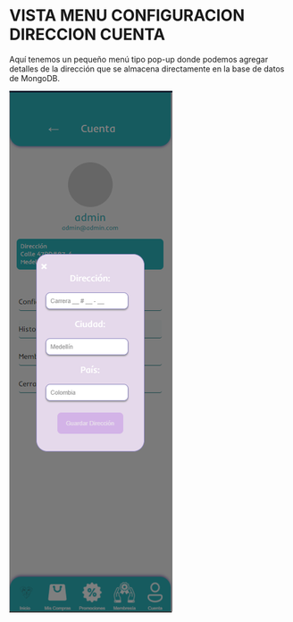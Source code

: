 # VISTA MENU CONFIGURACION DIRECCION CUENTA

Aquí tenemos un pequeño menú tipo pop-up donde podemos agregar detalles de la dirección que se almacena directamente en la base de datos de MongoDB.

![CONF DIRECCION](../static/src/vista-menu-conf-direccion-cuenta.png)
